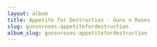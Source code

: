 ```yaml
---
layout: album
title: Appetite for Destruction - Guns n Roses
slug: gunsnroses-appetitefordestruction
album_slug: gunsnroses-appetitefordestruction
---
```

